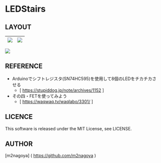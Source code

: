# LEDStairs

## LAYOUT
|<img src="https://user-images.githubusercontent.com/51310989/81471835-ec5ead00-922e-11ea-9b47-387d31189313.png">|<img src="https://user-images.githubusercontent.com/51310989/81473341-bb837580-9238-11ea-82c5-af849c566016.png">|
|:---:|:---:|

<img src="https://user-images.githubusercontent.com/51310989/81473295-6b0c1800-9238-11ea-99a6-4bf1741ccb29.gif">

## REFERENCE
- Arduinoでシフトレジスタ(SN74HC595)を使用して8個のLEDをチカチカさせる  
  - [ https://stupiddog.jp/note/archives/1152 ]  
- その四・FETを使ってみよう    
  - [ https://waqwaq.tv/waqlabo/3301/ ]  

## LICENCE
This software is released under the MIT License, see LICENSE.

## AUTHOR
[m2nagoya] ( https://github.com/m2nagoya )
